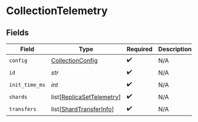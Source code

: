 # CollectionTelemetry


## Fields

| Field                                                                   | Type                                                                    | Required                                                                | Description                                                             |
| ----------------------------------------------------------------------- | ----------------------------------------------------------------------- | ----------------------------------------------------------------------- | ----------------------------------------------------------------------- |
| `config`                                                                | [CollectionConfig](../../models/shared/collectionconfig.md)             | :heavy_check_mark:                                                      | N/A                                                                     |
| `id`                                                                    | *str*                                                                   | :heavy_check_mark:                                                      | N/A                                                                     |
| `init_time_ms`                                                          | *int*                                                                   | :heavy_check_mark:                                                      | N/A                                                                     |
| `shards`                                                                | list[[ReplicaSetTelemetry](../../models/shared/replicasettelemetry.md)] | :heavy_check_mark:                                                      | N/A                                                                     |
| `transfers`                                                             | list[[ShardTransferInfo](../../models/shared/shardtransferinfo.md)]     | :heavy_check_mark:                                                      | N/A                                                                     |